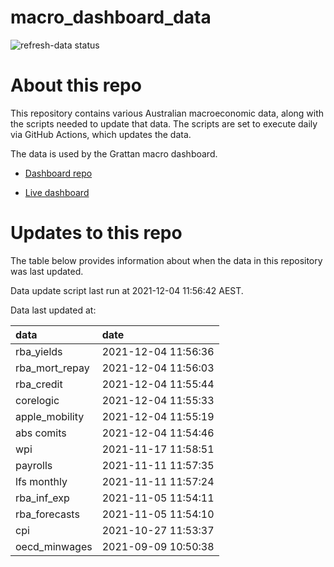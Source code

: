 
<!-- README.md is generated from README.Rmd. Please edit that file -->

# macro\_dashboard\_data

<!-- badges: start -->

![refresh-data
status](https://github.com/grattan/macro_dashboard_data/workflows/refresh-data/badge.svg)

<!-- badges: end -->

# About this repo

This repository contains various Australian macroeconomic data, along
with the scripts needed to update that data. The scripts are set to
execute daily via GitHub Actions, which updates the data.

The data is used by the Grattan macro dashboard.

  - [Dashboard repo](https://github.com/grattan/macrodashboard)

  - [Live dashboard](https://mattcowgill.shinyapps.io/macrodashboard/)

# Updates to this repo

The table below provides information about when the data in this
repository was last updated.

Data update script last run at 2021-12-04 11:56:42 AEST.

Data last updated at:

| data             | date                |
| :--------------- | :------------------ |
| rba\_yields      | 2021-12-04 11:56:36 |
| rba\_mort\_repay | 2021-12-04 11:56:03 |
| rba\_credit      | 2021-12-04 11:55:44 |
| corelogic        | 2021-12-04 11:55:33 |
| apple\_mobility  | 2021-12-04 11:55:19 |
| abs comits       | 2021-12-04 11:54:46 |
| wpi              | 2021-11-17 11:58:51 |
| payrolls         | 2021-11-11 11:57:35 |
| lfs monthly      | 2021-11-11 11:57:24 |
| rba\_inf\_exp    | 2021-11-05 11:54:11 |
| rba\_forecasts   | 2021-11-05 11:54:10 |
| cpi              | 2021-10-27 11:53:37 |
| oecd\_minwages   | 2021-09-09 10:50:38 |
